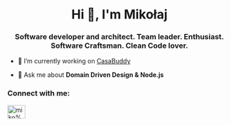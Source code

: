 <h1 align="center">Hi 👋, I'm Mikołaj</h1>
<h3 align="center">Software developer and architect. Team leader. Enthusiast. Software Craftsman. Clean Code lover.</h3>

- 🔭 I’m currently working on [CasaBuddy](http://wlasnykat.pro:3000/)

- 💬 Ask me about **Domain Driven Design & Node.js**

<h3 align="left">Connect with me:</h3>
<p align="left">
<a href="https://linkedin.com/in/miko%c5%82aj-wargowski-6a7258a9" target="blank"><img align="center" src="https://raw.githubusercontent.com/rahuldkjain/github-profile-readme-generator/master/src/images/icons/Social/linked-in-alt.svg" alt="miko%c5%82aj-wargowski-6a7258a9" height="30" width="40" /></a>


